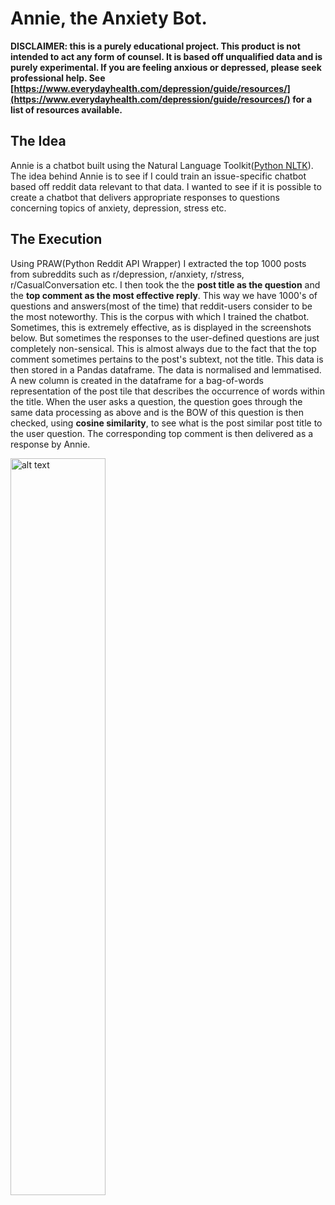 # Annie, the Anxiety Bot.

**DISCLAIMER: this is a purely educational project. This product is not intended to act any form of counsel. It is based off unqualified data and is purely experimental. If you are feeling anxious or depressed, please seek professional help. See [https://www.everydayhealth.com/depression/guide/resources/](https://www.everydayhealth.com/depression/guide/resources/) for a list of resources available.**


## The Idea
Annie is a chatbot built using the Natural Language Toolkit([Python NLTK](https://www.nltk.org/)).
The idea behind Annie is to see if I could train an issue-specific chatbot based off reddit data relevant to that data. I wanted to see if it is possible to create a chatbot that delivers appropriate responses to questions concerning topics of anxiety, depression, stress etc.

## The Execution
Using PRAW(Python Reddit API Wrapper) I extracted the top 1000 posts from subreddits such as r/depression, r/anxiety, r/stress, r/CasualConversation etc. I then took the the **post title as the question** and the **top comment as the most effective reply**. This way we have 1000's of questions and answers(most of the time) that reddit-users consider to be the most noteworthy. This is the corpus with which I trained the chatbot. Sometimes, this is extremely effective, as is displayed in the screenshots below. But sometimes the responses to the user-defined questions are just completely non-sensical. This is almost always due to the fact that the top comment sometimes pertains to the post's subtext, not the title.
This data is then stored in a Pandas dataframe. The data is normalised and lemmatised. A new column is created in the dataframe for a bag-of-words  representation of the post tile that describes the occurrence of words within the title.
When the user asks a question, the question goes through the same data processing as above and is the BOW of this question is then checked, using **cosine similarity**, to see what is the post similar post title to the user question. The corresponding top comment is then delivered as a response by Annie.

<img src="https://github.com/TheRayFitzgerald/chatbot/blob/master/screenshots/Screenshot%202020-03-30%20at%2018.15.59.png" alt="alt text" width="55%" height="55%">
